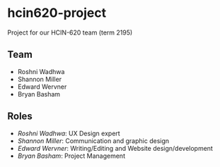 # hcin620-project
Project for our HCIN-620 team (term 2195)

## Team

* Roshni Wadhwa
* Shannon Miller
* Edward Wervner
* Bryan Basham

## Roles

* _Roshni Wadhwa_: UX Design expert
* _Shannon Miller_: Communication and graphic design
* _Edward Wervner_: Writing/Editing and Website design/development
* _Bryan Basham_: Project Management
